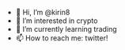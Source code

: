 - 👋 Hi, I’m @kirin8
- 👀 I’m interested in crypto
- 🌱 I’m currently learning trading
- 📫 How to reach me: twitter!

<!---
kirin8/kirin8 is a ✨ special ✨ repository because its `README.md` (this file) appears on your GitHub profile.
You can click the Preview link to take a look at your changes.
--->
